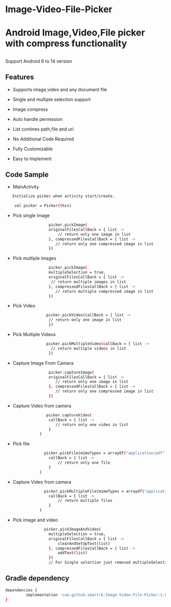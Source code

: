 # Image-Video-File-Picker



# Android Image,Video,File picker with compress functionality
## 

Support Android 6 to 14 version

## Features
- Supports image,video and any document file
- Single and multiple selection support
- Image compress
- Auto handle permission
- List contines path,file and uri

- No Additional Code Required
- Fully Customizable
- Easy to Implement

## Code Sample
 - MainActivity
  
 ```sh
    Initialize picker when activity start/create.
    
     val picker = Picker(this)
```

 * Pick single Image
 ```sh
                    picker.pickImage(
                    originalFilesCallBack = { list ->
                        // return only one image in list
                    }, compressedFilesCallBack = { list ->
                       // return only one compressed image in list                        
                    })
```
* Pick multiple images
 ```sh
                    picker.pickImage(
                    multipleSelection = true,
                    originalFilesCallBack = { list ->
                     // return multiple images in list
                    }, compressedFilesCallBack = { list ->
                       // return multiple compressed image in list    
                    })
```
* Pick Video
 ```sh
                   picker.pickVideo(callBack = { list ->
                    // return only one image in list
                    })
```
 * Pick Multiple Videos
 ```sh
                   picker.pickMultipleVideo(callBack = { list ->
                     // return multiple videos in list
                    })
```
 * Capture Image From Camera
 ```sh
                    picker.captureImage(
                    originalFilesCallBack = { list ->
                       // return only one image in list
                    }, compressedFilesCallBack = { list ->
                       // return only one compressed image in list                        
                    })
```
  * Capture Video from camera
 ```sh
                   picker.captureVideo(
                    callBack = { list ->
                       // return only one video in list
                    }
                )
```
  * Pick file
 ```sh
                  picker.pickFile(mimeTypes = arrayOf("application/pdf", "text"),
                    callBack = { list ->
                        // return only one file
                    }
                )
```  
* Capture Video from camera
 ```sh
                  picker.pickMultipleFile(mimeTypes = arrayOf("application/pdf", "text"),
                    callBack = { list ->
                        // return multiple files
                    }
                )
```
* Pick image and video 
 ```sh
                  picker.pickImageAndVideo(
                    multipleSelection = true,
                    originalFilesCallBack = { list ->
                        clearAndSetUpText(list)
                    }, compressedFilesCallBack = { list ->
                        addText(list)
                    })
                    // For Single selection just removed multipleSelection or pass false.
```




## Gradle dependency

```sh
dependencies { 
         implementation 'com.github.smartrk:Image-Video-File-Picker:1.0' 
}
```
